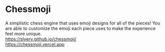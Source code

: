 # Chessmoji
A simplistic chess engine that uses emoji designs for all of the pieces! You are able to customize the emoji each piece uses to make the experience feel more unique. 
<br>https://slyerv.github.io/chessmoji/
<br>https://chessmoji.vercel.app
